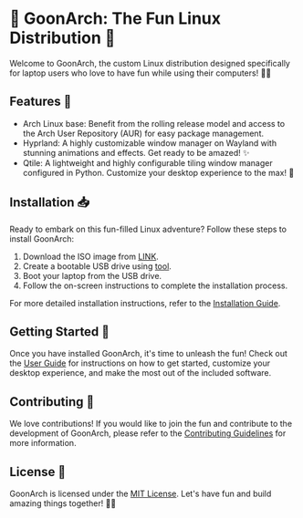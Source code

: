 # 🚀 GoonArch: The Fun Linux Distribution 🎉

Welcome to GoonArch, the custom Linux distribution designed specifically for laptop users who love to have fun while using their computers! 🎉🐧

## Features 🌟

- Arch Linux base: Benefit from the rolling release model and access to the Arch User Repository (AUR) for easy package management.
- Hyprland: A highly customizable window manager on Wayland with stunning animations and effects. Get ready to be amazed! ✨
- Qtile: A lightweight and highly configurable tiling window manager configured in Python. Customize your desktop experience to the max! 🐍


## Installation 📥

Ready to embark on this fun-filled Linux adventure? Follow these steps to install GoonArch:

1. Download the ISO image from [LINK]().
2. Create a bootable USB drive using [tool]().
3. Boot your laptop from the USB drive.
4. Follow the on-screen instructions to complete the installation process.

For more detailed installation instructions, refer to the [Installation Guide](./docs/installation-guide.md).

## Getting Started 🚀

Once you have installed GoonArch, it's time to unleash the fun! Check out the [User Guide](./docs/user-guide.md) for instructions on how to get started, customize your desktop experience, and make the most out of the included software.

## Contributing 🤝

We love contributions! If you would like to join the fun and contribute to the development of GoonArch, please refer to the [Contributing Guidelines](./CONTRIBUTING.md) for more information.

## License 📜

GoonArch is licensed under the [MIT License](./LICENSE). Let's have fun and build amazing things together! 🎉🚀
